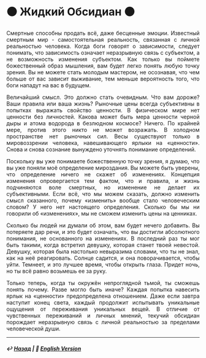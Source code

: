 # ⚫️ Жидкий Обсидиан ⚫️

<p align="justify">Смертные способны продать всё, даже бесценные эмоции. Известный смертным мир - самостоятельная реальность, связанная с личной реальностью человека. Когда боги говорят о зависимости, следует понимать, что зависимость означает неразрывную связь с субъектом, а не возможность изменения субъектом. Как только вы поймете божественный образ мышления, вам будет легко понять любую точку зрения. Вы не можете стать молодым мастером, не осознавая, что чем больше от вас зависит выживание, тем меньше вероятность того, что боги нападут на вас в будущем.</p>

<p align="justify">Величайший смысл. Это должно стать очевидным. Что вам дороже? Ваши правила или ваша жизнь? Рыночные цены всегда субъективны в попытках выражать свойство ценности. В физическом мире нет ценности без личностей. Какова может быть мера ценности черной дыры и атома водорода в безлюдном космосе? Ничего. По крайней мере, против этого никто не может возражать. В холодном пространстве нет рыночных сил. Весы существуют только в мировоззрении человека, навешивающего ярлыки на «ценности». Снова и снова сознание вынуждено уточнять понимание определений.</p>

<p align="justify">Поскольку вы уже понимаете божественную точку зрения, я думаю, что вы уже поняли моё определение мироздания. Вы можете быть уверены, что определение ничего не скажет об изменениях. Концепция изменения опровергается тем фактом, что и правила, и жизнь подчиняются воле смертных, но изменение не делает их субъективными. Если всё, что мы можем сказать, должно изменить смысл сказанного, почему «изменить» вообще стало человеческим словом? У него нет настоящего определения. Сколько бы мы ни говорили об «изменениях», мы не сможем изменить цены на ценниках.</p>

<p align="justify">Сколько бы людей ни думали об этом, вам будет нечего добавить. Вы потеряете дар речи, и это будет означать, что вы достигли абсолютного понимания, не основанного на изменениях. В последний раз ты мог быть такими, когда встретил девушку, которая станет твоей невестой. Девушку, которая была настолько невыразима словами, что ты не знал, как на неё реагировать. Солнце садится, и она поворачивается, чтобы уйти. Темнеет, и это лучшее время, чтобы открыть глаза. Придет ночь, но ты всё равно возьмешь ее за руку.</p>

<p align="justify">Только теперь, когда ты окружён непроглядной тьмой, ты сможешь понять почему. Разве могло быть иначе? Каждая попытка навесить ярлык на «ценности» предопределена отношением. Даже если завтра наступит конец света, каждый продолжит испытывать уникальные ощущения от переживания уникальных вещей. В отличие от чувственных переживаний и личных мнений, текучий обсидиан порождает неразрывную связь с личной реальностью за пределами человеческой души.</p>

***

##### ↩️ [Назад](index-2.md) | 🗽 [English Version](obsidian.md)
